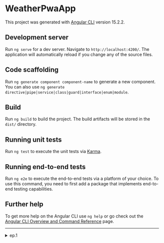 # WeatherPwaApp

This project was generated with [Angular CLI](https://github.com/angular/angular-cli) version 15.2.2.

## Development server

Run `ng serve` for a dev server. Navigate to `http://localhost:4200/`. The application will automatically reload if you change any of the source files.

## Code scaffolding

Run `ng generate component component-name` to generate a new component. You can also use `ng generate directive|pipe|service|class|guard|interface|enum|module`.

## Build

Run `ng build` to build the project. The build artifacts will be stored in the `dist/` directory.

## Running unit tests

Run `ng test` to execute the unit tests via [Karma](https://karma-runner.github.io).

## Running end-to-end tests

Run `ng e2e` to execute the end-to-end tests via a platform of your choice. To use this command, you need to first add a package that implements end-to-end testing capabilities.

## Further help

To get more help on the Angular CLI use `ng help` or go check out the [Angular CLI Overview and Command Reference](https://angular.io/cli) page.

---

<details>

<summary>ep.1</summary>

- init app w scss, w/o routing

```js
mkdir ch4
cd ch4 tab
ng new weather-pwa-app --style=scss --routing=false --directory ./

```

- add indigo-pink theme w typography & animation & Angular Material

```js
ng add @angular/material --theme=indigo-pink --typography=true
--animations=true

```

```html
// --theme=indigo-pink:
<!--
./node_modules/@angular/material/prebuilt-themes/indigo-
pink.css

<link href="https://fonts.googleapis.com/icon?family=Material+Icons" rel="stylesheet">
 -->

// --typography=true:
<!-- 
<link href="https://fonts.googleapis.com/css2?family=Roboto:wght@300;400;500&display=swap" rel="stylesheet">
</head>
<body class="mat-typography">
    <app-root></app-root>
</body>

// styles.scss
html, body { height: 100%; }
body { margin: 0; font-family: Roboto, "Helvetica Neue",
sans-serif; }
 -->

// --animations=true:
<!--
..
import { BrowserAnimationsModule } from '@angular/
platform-browser/animations';
@NgModule({
imports: [
BrowserAnimationsModule
]
})
  -->
```

- add environments

```js
ng generate environments
```

</details>

